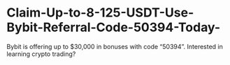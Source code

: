 # Claim-Up-to-8-125-USDT-Use-Bybit-Referral-Code-50394-Today-
Bybit is offering up to $30,000 in bonuses with code “50394”. Interested in learning crypto trading?
